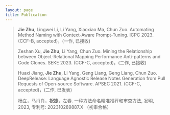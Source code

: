 ```yaml
---
layout: page
title: Publication
---
```


> **Jie Zhu**, Lingwei Li, Li Yang, Xiaoxiao Ma, Chun Zuo. Automating Method Naming with Context-Aware Prompt-Tuning. ICPC 2023. (CCF-B, accepted)，(一作, 已接收)
>
> Zeshan Xu, **Jie Zhu**, Li Yang, Chun Zuo. Mining the Relationship between Object-Relational Mapping Performance Anti-patterns and Code Clones. SEKE 2023. (CCF-C, accepted)，(二作, 已接收)
>
> Huaxi Jiang, **Jie Zhu**, Li Yang, Geng Liang, Geng Liang, Chun Zuo. DeepRelease: Language Agnostic Release Notes Generation from Pull Requests of Open-source Software. APSEC 2021. (CCF-C, accepted)，(二作, 已发表)
>
> 杨立，马肖肖，**祝捷**，左春.
> 一种方法命名精准推荐和审查方法, 发明, 2023, 
> 专利号: 202310289887.X （初审合格）